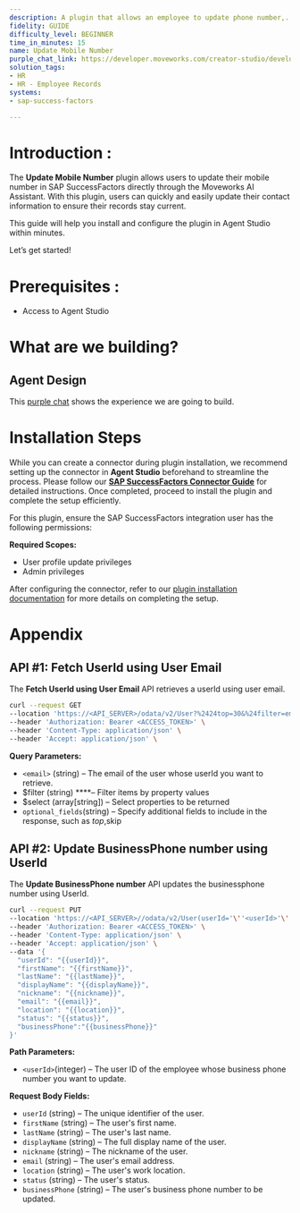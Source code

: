 ```yaml
---
description: A plugin that allows an employee to update phone number,.
fidelity: GUIDE
difficulty_level: BEGINNER
time_in_minutes: 15
name: Update Mobile Number
purple_chat_link: https://developer.moveworks.com/creator-studio/developer-tools/purple-chat?conversation=%7B%22startTimestamp%22%3A%2211%3A43+AM%22%2C%22messages%22%3A%5B%7B%22parts%22%3A%5B%7B%22richText%22%3A%22%3Cp%3EHey+Copilot%2C+I+need+to+update+my+mobile+number+in+SuccessFactors.%3C%2Fp%3E%22%7D%5D%2C%22role%22%3A%22user%22%7D%2C%7B%22parts%22%3A%5B%7B%22richText%22%3A%22%3Cp%3EI+can+assist+you+with+updating+your+mobile+number.+Could+you+please+provide+your+new+mobile+number%3F%3C%2Fp%3E%22%7D%5D%2C%22role%22%3A%22assistant%22%7D%2C%7B%22parts%22%3A%5B%7B%22richText%22%3A%22%3Cp%3ESure%2C+my+new+mobile+number+is+%2B1-234-567-8901.%3C%2Fp%3E%22%7D%5D%2C%22role%22%3A%22user%22%7D%2C%7B%22parts%22%3A%5B%7B%22richText%22%3A%22%3Cp%3EThank+you.+Let+me+confirm+the+details%3A+You+would+like+to+update+your+mobile+number+to+%2B1-234-567-8901.+Is+that+correct%3F%3C%2Fp%3E%22%7D%5D%2C%22role%22%3A%22assistant%22%7D%2C%7B%22parts%22%3A%5B%7B%22richText%22%3A%22%3Cp%3EYes%2C+that%27s+correct.%3C%2Fp%3E%22%7D%5D%2C%22role%22%3A%22user%22%7D%2C%7B%22parts%22%3A%5B%7B%22richText%22%3A%22%3Cp%3EGreat%21+I+am+updating+your+mobile+number+now.%3C%2Fp%3E%22%7D%2C%7B%22apiBlock%22%3A%7B%22code%22%3A%22Updating+details...%22%2C%22title%22%3A%22Updating+mobile+number%22%2C%22connectorName%22%3A%22sap-success-factors%22%7D%7D%5D%2C%22role%22%3A%22assistant%22%7D%2C%7B%22parts%22%3A%5B%7B%22richText%22%3A%22%3Cp%3EYour+mobile+number+has+been+successfully+updated+to+%2B1-234-567-8901+in+SuccessFactors.%3C%2Fp%3E%3Cp%3EIs+there+anything+else+I+can+help+you+with%3F%3C%2Fp%3E%22%7D%2C%7B%22citations%22%3A%5B%7B%22citationTitle%22%3A%22SuccessFactors+Profile%22%2C%22connectorName%22%3A%22successfactors%22%7D%5D%7D%5D%2C%22role%22%3A%22assistant%22%7D%5D%7D
solution_tags:
- HR
- HR - Employee Records
systems:
- sap-success-factors

---
```


# **Introduction :**

The **Update Mobile Number** plugin allows users to update their mobile number in SAP SuccessFactors directly through the Moveworks AI Assistant. With this plugin, users can quickly and easily update their contact information to ensure their records stay current.

This guide will help you install and configure the plugin in Agent Studio within minutes. 

Let’s get started!

# Prerequisites :

- Access to Agent Studio

# What are we building?

## **Agent Design**

This [purple chat](https://developer.moveworks.com/creator-studio/developer-tools/purple-chat?conversation=%7B%22startTimestamp%22%3A%2211%3A43+AM%22%2C%22messages%22%3A%5B%7B%22parts%22%3A%5B%7B%22richText%22%3A%22%3Cp%3EHey+Copilot%2C+I+need+to+update+my+mobile+number+in+SuccessFactors.%3C%2Fp%3E%22%7D%5D%2C%22role%22%3A%22user%22%7D%2C%7B%22parts%22%3A%5B%7B%22richText%22%3A%22%3Cp%3EI+can+assist+you+with+updating+your+mobile+number.+Could+you+please+provide+your+new+mobile+number%3F%3C%2Fp%3E%22%7D%5D%2C%22role%22%3A%22assistant%22%7D%2C%7B%22parts%22%3A%5B%7B%22richText%22%3A%22%3Cp%3ESure%2C+my+new+mobile+number+is+%2B1-234-567-8901.%3C%2Fp%3E%22%7D%5D%2C%22role%22%3A%22user%22%7D%2C%7B%22parts%22%3A%5B%7B%22richText%22%3A%22%3Cp%3EThank+you.+Let+me+confirm+the+details%3A+You+would+like+to+update+your+mobile+number+to+%2B1-234-567-8901.+Is+that+correct%3F%3C%2Fp%3E%22%7D%5D%2C%22role%22%3A%22assistant%22%7D%2C%7B%22parts%22%3A%5B%7B%22richText%22%3A%22%3Cp%3EYes%2C+that%27s+correct.%3C%2Fp%3E%22%7D%5D%2C%22role%22%3A%22user%22%7D%2C%7B%22parts%22%3A%5B%7B%22richText%22%3A%22%3Cp%3EGreat%21+I+am+updating+your+mobile+number+now.%3C%2Fp%3E%22%7D%2C%7B%22apiBlock%22%3A%7B%22code%22%3A%22Updating+details...%22%2C%22title%22%3A%22Updating+mobile+number%22%2C%22connectorName%22%3A%22sap-success-factors%22%7D%7D%5D%2C%22role%22%3A%22assistant%22%7D%2C%7B%22parts%22%3A%5B%7B%22richText%22%3A%22%3Cp%3EYour+mobile+number+has+been+successfully+updated+to+%2B1-234-567-8901+in+SuccessFactors.%3C%2Fp%3E%3Cp%3EIs+there+anything+else+I+can+help+you+with%3F%3C%2Fp%3E%22%7D%2C%7B%22citations%22%3A%5B%7B%22citationTitle%22%3A%22SuccessFactors+Profile%22%2C%22connectorName%22%3A%22successfactors%22%7D%5D%7D%5D%2C%22role%22%3A%22assistant%22%7D%5D%7D) shows the experience we are going to build.

# **Installation Steps**

While you can create a connector during plugin installation, we recommend setting up the connector in **Agent Studio** beforehand to streamline the process. Please follow our [**SAP SuccessFactors Connector Guide**](https://developer.moveworks.com/creator-studio/resources/connector/?id=sap-success-factors&commit_id=21f2fb0f5f2b0852c62a72235121cd8d78d6b46b;) for detailed instructions. Once completed, proceed to install the plugin and complete the setup efficiently.

For this plugin, ensure the SAP SuccessFactors integration user has the following permissions:

**Required Scopes:**

- User profile update privileges
- Admin privileges

After configuring the connector, refer to our [plugin installation documentation](https://help.moveworks.com/docs/ai-agent-marketplace-installation) for more details on completing the setup.

# **Appendix**

## API #1: **Fetch UserId using User Email**

The **Fetch UserId using User Email** API retrieves a userId using user email.

```bash
curl --request GET
--location 'https://<API_SERVER>/odata/v2/User?%2424top=30&%24filter=email%20eq%20<email>&%24select=userId%2CfirstName%2ClastName%2CdisplayName%2Cnickname%2Cemail%2Clocation%2Cdepartment%2Cstatus%2Cgender%2CtimeZone%2CemployeeClass%2ChireDate%2CjobCode' \
--header 'Authorization: Bearer <ACCESS_TOKEN>' \
--header 'Content-Type: application/json' \
--header 'Accept: application/json' \
```

**Query Parameters:**

- `<email>` (string) – The email of the user whose userId you want to retrieve.
- $filter (string) ****– Filter items by property values
- $select (array[string]) – Select properties to be returned
- `optional_fields`(string) – Specify additional fields to include in the response, such as $top,$skip

## API #2: Update BusinessPhone number **using UserId**

The **Update BusinessPhone number** API updates the businessphone number using UserId.

```bash
curl --request PUT
--location 'https://<API_SERVER>//odata/v2/User(userId='\''<userId>'\'')' \
--header 'Authorization: Bearer <ACCESS_TOKEN>' \
--header 'Content-Type: application/json' \
--header 'Accept: application/json' \
--data '{
  "userId": "{{userId}}",
  "firstName": "{{firstName}}",
  "lastName": "{{lastName}}",
  "displayName": "{{displayName}}",
  "nickname": "{{nickname}}",
  "email": "{{email}}",
  "location": "{{location}}",
  "status": "{{status}}",
  "businessPhone":"{{businessPhone}}"
}'
```

**Path Parameters:**

- `<userId>`(integer) – The user ID of the employee whose business phone number you want to update.

**Request Body Fields:**

- `userId` (string) – The unique identifier of the user.
- `firstName` (string) – The user's first name.
- `lastName`  (string) – The user's last name.
- `displayName` (string) – The full display name of the user.
- `nickname`  (string) – The nickname of the user.
- `email`  (string) – The user's email address.
- `location`  (string) – The user's work location.
- `status` (string) – The user's status.
- `businessPhone`  (string) – The user's business phone number to be updated.
